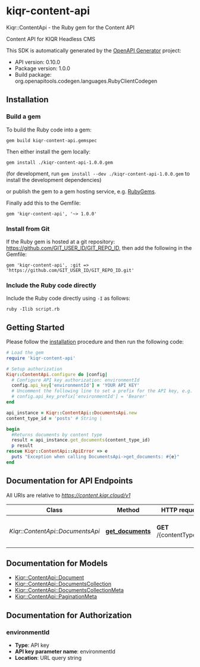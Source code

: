 # kiqr-content-api

Kiqr::ContentApi - the Ruby gem for the Content API

Content API for KIQR Headless CMS

This SDK is automatically generated by the [OpenAPI Generator](https://openapi-generator.tech) project:

- API version: 0.10.0
- Package version: 1.0.0
- Build package: org.openapitools.codegen.languages.RubyClientCodegen

## Installation

### Build a gem

To build the Ruby code into a gem:

```shell
gem build kiqr-content-api.gemspec
```

Then either install the gem locally:

```shell
gem install ./kiqr-content-api-1.0.0.gem
```

(for development, run `gem install --dev ./kiqr-content-api-1.0.0.gem` to install the development dependencies)

or publish the gem to a gem hosting service, e.g. [RubyGems](https://rubygems.org/).

Finally add this to the Gemfile:

    gem 'kiqr-content-api', '~> 1.0.0'

### Install from Git

If the Ruby gem is hosted at a git repository: https://github.com/GIT_USER_ID/GIT_REPO_ID, then add the following in the Gemfile:

    gem 'kiqr-content-api', :git => 'https://github.com/GIT_USER_ID/GIT_REPO_ID.git'

### Include the Ruby code directly

Include the Ruby code directly using `-I` as follows:

```shell
ruby -Ilib script.rb
```

## Getting Started

Please follow the [installation](#installation) procedure and then run the following code:

```ruby
# Load the gem
require 'kiqr-content-api'

# Setup authorization
Kiqr::ContentApi.configure do |config|
  # Configure API key authorization: environmentId
  config.api_key['environmentId'] = 'YOUR API KEY'
  # Uncomment the following line to set a prefix for the API key, e.g. 'Bearer' (defaults to nil)
  # config.api_key_prefix['environmentId'] = 'Bearer'
end

api_instance = Kiqr::ContentApi::DocumentsApi.new
content_type_id = 'posts' # String | 

begin
  #Returns documents by content type
  result = api_instance.get_documents(content_type_id)
  p result
rescue Kiqr::ContentApi::ApiError => e
  puts "Exception when calling DocumentsApi->get_documents: #{e}"
end

```

## Documentation for API Endpoints

All URIs are relative to *https://content.kiqr.cloud/v1*

Class | Method | HTTP request | Description
------------ | ------------- | ------------- | -------------
*Kiqr::ContentApi::DocumentsApi* | [**get_documents**](docs/DocumentsApi.md#get_documents) | **GET** /{contentTypeId}/ | Returns documents by content type


## Documentation for Models

 - [Kiqr::ContentApi::Document](docs/Document.md)
 - [Kiqr::ContentApi::DocumentsCollection](docs/DocumentsCollection.md)
 - [Kiqr::ContentApi::DocumentsCollectionMeta](docs/DocumentsCollectionMeta.md)
 - [Kiqr::ContentApi::PaginationMeta](docs/PaginationMeta.md)


## Documentation for Authorization


### environmentId


- **Type**: API key
- **API key parameter name**: environmentId
- **Location**: URL query string

